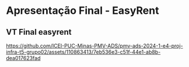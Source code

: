 # Apresentação Final - EasyRent

## VT Final easyrent

https://github.com/ICEI-PUC-Minas-PMV-ADS/pmv-ads-2024-1-e4-proj-infra-t5-grupo02/assets/110863413/7eb536e3-c51f-44e1-ab8b-dea017623fad

